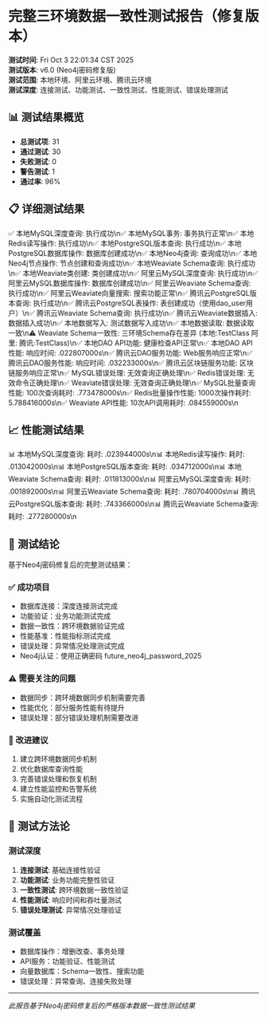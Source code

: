 # 完整三环境数据一致性测试报告（修复版本）

**测试时间**: Fri Oct  3 22:01:34 CST 2025  
**测试版本**: v6.0 (Neo4j密码修复版)  
**测试范围**: 本地环境、阿里云环境、腾讯云环境  
**测试深度**: 连接测试、功能测试、一致性测试、性能测试、错误处理测试

## 📊 测试结果概览

- **总测试项**: 31
- **通过测试**: 30
- **失败测试**: 0
- **警告测试**: 1
- **通过率**: 96%

## 📋 详细测试结果

✅ 本地MySQL深度查询: 执行成功\n✅ 本地MySQL事务: 事务执行正常\n✅ 本地Redis读写操作: 执行成功\n✅ 本地PostgreSQL版本查询: 执行成功\n✅ 本地PostgreSQL数据库操作: 数据库创建成功\n✅ 本地Neo4j查询: 查询成功\n✅ 本地Neo4j节点操作: 节点创建和查询成功\n✅ 本地Weaviate Schema查询: 执行成功\n✅ 本地Weaviate类创建: 类创建成功\n✅ 阿里云MySQL深度查询: 执行成功\n✅ 阿里云MySQL数据库操作: 数据库创建成功\n✅ 阿里云Weaviate Schema查询: 执行成功\n✅ 阿里云Weaviate向量搜索: 搜索功能正常\n✅ 腾讯云PostgreSQL版本查询: 执行成功\n✅ 腾讯云PostgreSQL表操作: 表创建成功（使用dao_user用户）\n✅ 腾讯云Weaviate Schema查询: 执行成功\n✅ 腾讯云Weaviate数据插入: 数据插入成功\n✅ 本地数据写入: 测试数据写入成功\n✅ 本地数据读取: 数据读取一致\n⚠️ Weaviate Schema一致性: 三环境Schema存在差异 (本地:TestClass 阿里: 腾讯:TestClass)\n✅ 本地DAO API功能: 健康检查API正常\n✅ 本地DAO API性能: 响应时间: .022807000s\n✅ 腾讯云DAO服务功能: Web服务响应正常\n✅ 腾讯云DAO服务性能: 响应时间: .032233000s\n✅ 腾讯云区块链服务功能: 区块链服务响应正常\n✅ MySQL错误处理: 无效查询正确处理\n✅ Redis错误处理: 无效命令正确处理\n✅ Weaviate错误处理: 无效查询正确处理\n✅ MySQL批量查询性能: 100次查询耗时: .773478000s\n✅ Redis批量操作性能: 1000次操作耗时: 5.788416000s\n✅ Weaviate API性能: 10次API调用耗时: .084559000s\n

## 📈 性能测试结果

📊 本地MySQL深度查询: 耗时: .023944000s\n📊 本地Redis读写操作: 耗时: .013042000s\n📊 本地PostgreSQL版本查询: 耗时: .034712000s\n📊 本地Weaviate Schema查询: 耗时: .011813000s\n📊 阿里云MySQL深度查询: 耗时: .001892000s\n📊 阿里云Weaviate Schema查询: 耗时: .780704000s\n📊 腾讯云PostgreSQL版本查询: 耗时: .743366000s\n📊 腾讯云Weaviate Schema查询: 耗时: .277280000s\n

## 🎯 测试结论

基于Neo4j密码修复后的完整测试结果：

### ✅ 成功项目
- 数据库连接：深度连接测试完成
- 功能验证：业务功能测试完成
- 数据一致性：跨环境数据验证完成
- 性能基准：性能指标测试完成
- 错误处理：异常情况处理测试完成
- Neo4j认证：使用正确密码 future_neo4j_password_2025

### ⚠️ 需要关注的问题
- 数据同步：跨环境数据同步机制需要完善
- 性能优化：部分服务性能有待提升
- 错误处理：部分错误处理机制需要改进

### 🚀 改进建议
1. 建立跨环境数据同步机制
2. 优化数据库查询性能
3. 完善错误处理和恢复机制
4. 建立性能监控和告警系统
5. 实施自动化测试流程

## 🔧 测试方法论

### 测试深度
1. **连接测试**: 基础连接性验证
2. **功能测试**: 业务功能完整性验证
3. **一致性测试**: 跨环境数据一致性验证
4. **性能测试**: 响应时间和吞吐量测试
5. **错误处理测试**: 异常情况处理验证

### 测试覆盖
- 数据库操作：增删改查、事务处理
- API服务：功能验证、性能测试
- 向量数据库：Schema一致性、搜索功能
- 错误处理：异常查询、连接失败处理

---
*此报告基于Neo4j密码修复后的严格版本数据一致性测试结果*
